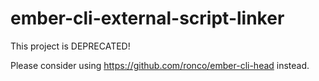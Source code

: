 ember-cli-external-script-linker
================================

This project is DEPRECATED!

Please consider using https://github.com/ronco/ember-cli-head instead.
